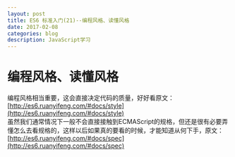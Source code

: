 ```yaml
---
layout: post
title: ES6 标准入门(21)--编程风格、读懂风格   
date: 2017-02-08
categories: blog
description: JavaScript学习
---
```


# 编程风格、读懂风格          
编程风格相当重要，这会直接决定代码的质量，好好看原文：        
[http://es6.ruanyifeng.com/#docs/style](http://es6.ruanyifeng.com/#docs/style)             
虽然我们通常情况下一般不会直接接触到ECMAScript的规格，但还是很有必要弄懂怎么去看规格的，这样以后如果真的要看的时候，才能知道从何下手，原文：             
[http://es6.ruanyifeng.com/#docs/spec](http://es6.ruanyifeng.com/#docs/spec)               